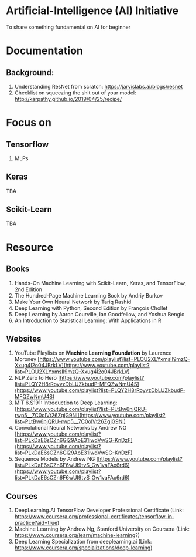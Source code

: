 # Artificial-Intelligence (AI) Initiative
To share something fundamental on AI for beginner


# Documentation
## Background:
1. Understanding ResNet from scratch: https://jarvislabs.ai/blogs/resnet
2. Checklist on squeezing the shit out of your model: http://karpathy.github.io/2019/04/25/recipe/


# Focus on
## Tensorflow
1. MLPs

## Keras
TBA

## Scikit-Learn
TBA


# Resource
## Books
1. Hands-On Machine Learning with Scikit-Learn, Keras, and TensorFlow, 2nd Edition
2. The Hundred-Page Machine Learning Book by Andriy Burkov
3. Make Your Own Neural Network by Tariq Rashid
4. Deep Learning with Python, Second Edition by François Chollet
5. Deep Learning by Aaron Courville, Ian Goodfellow, and Yoshua Bengio
6. An Introduction to Statistical Learning: With Applications in R


## Websites
1. YouTube Playlists on **Machine Learning Foundation** by Laurence Moroney
[https://www.youtube.com/playlist?list=PLOU2XLYxmsII9mzQ-Xxug4l2o04JBrkLV](https://www.youtube.com/playlist?list=PLOU2XLYxmsII9mzQ-Xxug4l2o04JBrkLV)
2. NLP Zero to Hero
[https://www.youtube.com/playlist?list=PLQY2H8rRoyvzDbLUZkbudP-MFQZwNmU4S](https://www.youtube.com/playlist?list=PLQY2H8rRoyvzDbLUZkbudP-MFQZwNmU4S)
3. MIT 6.S191: Introduction to Deep Learning:
[https://www.youtube.com/playlist?list=PLtBw6njQRU-rwp5__7C0oIVt26ZgjG9NI](https://www.youtube.com/playlist?list=PLtBw6njQRU-rwp5__7C0oIVt26ZgjG9NI)
4. Convolutional Neural Networks by Andrew NG
[https://www.youtube.com/playlist?list=PLkDaE6sCZn6Gl29AoE31iwdVwSG-KnDzF](https://www.youtube.com/playlist?list=PLkDaE6sCZn6Gl29AoE31iwdVwSG-KnDzF)
5. Sequence Models by Andrew NG
[https://www.youtube.com/playlist?list=PLkDaE6sCZn6F6wUI9tvS_Gw1vaFAx6rd6](https://www.youtube.com/playlist?list=PLkDaE6sCZn6F6wUI9tvS_Gw1vaFAx6rd6)

## Courses
1. DeepLearning.AI TensorFlow Developer Professional Certificate (Link: https://www.coursera.org/professional-certificates/tensorflow-in-practice?aid=true)
2. Machine Learning by Andrew Ng, Stanford University on Coursera (Link: https://www.coursera.org/learn/machine-learning?)
3. Deep Learning Specialization from deeplearning.ai (Link: https://www.coursera.org/specializations/deep-learning)


